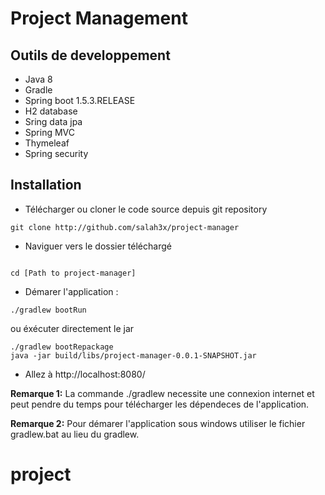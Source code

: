 # Project Management


## Outils de developpement

* Java 8
* Gradle
* Spring boot 1.5.3.RELEASE
* H2 database
* Sring data jpa
* Spring MVC
* Thymeleaf
* Spring security

## Installation

* Télécharger ou cloner le code source depuis git repository
```
git clone http://github.com/salah3x/project-manager
```
* Naviguer vers le dossier téléchargé
```

cd [Path to project-manager]
```
* Démarer l'application :
```
./gradlew bootRun
```
ou éxécuter directement le jar
```
./gradlew bootRepackage
java -jar build/libs/project-manager-0.0.1-SNAPSHOT.jar
```
* Allez à http://localhost:8080/

**Remarque 1:**
La commande ./gradlew necessite une connexion internet et peut pendre du temps pour télécharger les dépendeces de l'application.

**Remarque 2:**
Pour démarer l'application sous windows utiliser le fichier gradlew.bat au lieu du gradlew.

# project
